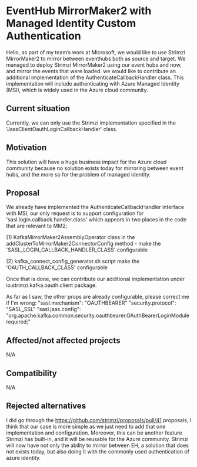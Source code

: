 # EventHub MirrorMaker2 with Managed Identity Custom Authentication

Hello, as part of my team’s work at Microsoft, we would like to use Strimzi MirrorMaker2 to mirror between eventhubs both as source and target.
We managed to deploy Strimzi MirrorMaker2 using our event hubs and now, and mirror the events that were loaded. we would like to contribute an additional implementation of the AuthenticateCallbackHandler class.
This implementation will include authenticating with Azure Managed Identity (MSI), which is widely used in the Azure cloud community.

## Current situation

Currently, we can only use the Strimzi implementation specified in the 'JaasClientOauthLoginCallbackHandler' class.

## Motivation

This solution will have a huge business impact for the Azure cloud community because no solution exists today for mirroring between event hubs, and the more so for the problem of managed identity.

## Proposal

We already have implemented the AuthenticateCallbackHandler interface with MSI, our only request is to support configuration for 'sasl.login.callback.handler.class' which appears in two places in the code that are relevant to MM2;

(1) KafkaMirrorMaker2AssemblyOperator class
in the addClusterToMirrorMaker2ConnectorConfig method - make the 'SASL_LOGIN_CALLBACK_HANDLER_CLASS' configurable

(2) kafka_connect_config_generator.sh script
make the 'OAUTH_CALLBACK_CLASS' configurable

Once that is done, we can contribute our additional implementation under io.strimzi.kafka.oauth.client package.

As far as I saw, the other props are already configurable, please correct me if I'm wrong:
"sasl.mechanism": "OAUTHBEARER"
"security.protocol": "SASL_SSL"
"sasl.jaas.config": "org.apache.kafka.common.security.oauthbearer.OAuthBearerLoginModule required;"

## Affected/not affected projects

N/A

## Compatibility

N/A

## Rejected alternatives

I did go through the https://github.com/strimzi/proposals/pull/41 proposals,
I think that our case is more simple as we just need to add that one implementation and configuration.
Moreover, this can be another feature Strimzi has built-in, and it will be reusable for the Azure community.
Strimzi will now have not only the ability to mirror between EH, a solution that does not exists today, but also doing it with the commonly used authentication of azure identity.
